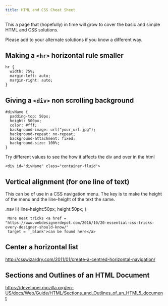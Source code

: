 ```yaml
---
title: HTML and CSS Cheat Sheet
---
```

This a page that (hopefully) in time will grow to cover the basic and simple HTML and CSS solutions.

Please add to your alternate solutions if you know a different way.

## Making a `<hr>` horizontal rule smaller

    hr {
      width: 75%;
      margin-left: auto;
      margin-right: auto;
    }

## Giving a `<div>` non scrolling background

    #divName {
      padding-top: 50px;
      height: 500px;
      color: #fff;
      background-image: url("your_url.jpg");
      background-repeat: no-repeat;
      background-attachment: fixed;
      background-size: 100%;
    }

Try different values to see the how it affects the div and over in the html

`<div id="divName" class="container-fluid">`

## Vertical alignment (for one line of text)

This can be of use in a CSS navigation menu. The key is to make the height of the menu and the line-height of the text the same.

.nav li{
     line-height:50px;
     height:50px;
     }
     
     More neat tricks <a href = "https://www.webdesignerdepot.com/2016/10/20-essential-css-tricks-every-designer-should-know/" 
     target = '_blank'>can be found here</a>

## Center a horizontal list

<a href='http://csswizardry.com/2011/01/create-a-centred-horizontal-navigation/' target='_blank' rel='nofollow'>http://csswizardry.com/2011/01/create-a-centred-horizontal-navigation/</a>

## Sections and Outlines of an HTML Document

<a href='https://developer.mozilla.org/en-US/docs/Web/Guide/HTML/Sections_and_Outlines_of_an_HTML5_document' target='_blank' rel='nofollow'>https://developer.mozilla.org/en-US/docs/Web/Guide/HTML/Sections_and_Outlines_of_an_HTML5_document</a>
